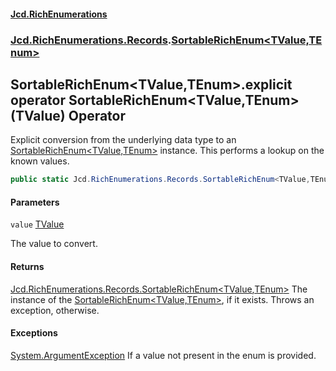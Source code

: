 #### [Jcd.RichEnumerations](index.md 'index')
### [Jcd.RichEnumerations.Records](Jcd.RichEnumerations.Records.md 'Jcd.RichEnumerations.Records').[SortableRichEnum&lt;TValue,TEnum&gt;](SortableRichEnum_TValue,TEnum_.md 'Jcd.RichEnumerations.Records.SortableRichEnum<TValue,TEnum>')

## SortableRichEnum<TValue,TEnum>.explicit operator SortableRichEnum<TValue,TEnum>(TValue) Operator

Explicit conversion from the underlying data type to an [SortableRichEnum&lt;TValue,TEnum&gt;](SortableRichEnum_TValue,TEnum_.md 'Jcd.RichEnumerations.Records.SortableRichEnum<TValue,TEnum>')
instance. This performs a lookup on the known values.

```csharp
public static Jcd.RichEnumerations.Records.SortableRichEnum<TValue,TEnum> explicit operator SortableRichEnum<TValue,TEnum>(TValue value);
```
#### Parameters

<a name='Jcd.RichEnumerations.Records.SortableRichEnum_TValue,TEnum_.op_ExplicitJcd.RichEnumerations.Records.SortableRichEnum_TValue,TEnum_(TValue).value'></a>

`value` [TValue](SortableRichEnum_TValue,TEnum_.md#Jcd.RichEnumerations.Records.SortableRichEnum_TValue,TEnum_.TValue 'Jcd.RichEnumerations.Records.SortableRichEnum<TValue,TEnum>.TValue')

The value to convert.

#### Returns
[Jcd.RichEnumerations.Records.SortableRichEnum&lt;](SortableRichEnum_TValue,TEnum_.md 'Jcd.RichEnumerations.Records.SortableRichEnum<TValue,TEnum>')[TValue](SortableRichEnum_TValue,TEnum_.md#Jcd.RichEnumerations.Records.SortableRichEnum_TValue,TEnum_.TValue 'Jcd.RichEnumerations.Records.SortableRichEnum<TValue,TEnum>.TValue')[,](SortableRichEnum_TValue,TEnum_.md 'Jcd.RichEnumerations.Records.SortableRichEnum<TValue,TEnum>')[TEnum](SortableRichEnum_TValue,TEnum_.md#Jcd.RichEnumerations.Records.SortableRichEnum_TValue,TEnum_.TEnum 'Jcd.RichEnumerations.Records.SortableRichEnum<TValue,TEnum>.TEnum')[&gt;](SortableRichEnum_TValue,TEnum_.md 'Jcd.RichEnumerations.Records.SortableRichEnum<TValue,TEnum>')
The instance of the [SortableRichEnum&lt;TValue,TEnum&gt;](SortableRichEnum_TValue,TEnum_.md 'Jcd.RichEnumerations.Records.SortableRichEnum<TValue,TEnum>'), if it exists.
Throws an exception, otherwise.

#### Exceptions

[System.ArgumentException](https://docs.microsoft.com/en-us/dotnet/api/System.ArgumentException 'System.ArgumentException')
If a value not present in the enum is provided.